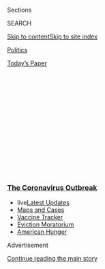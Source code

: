 <div id="app">

<div>

<div>

<div>

<div class="NYTAppHideMasthead css-1q2w90k e1suatyy0">

<div class="section css-ui9rw0 e1suatyy2">

<div class="css-eph4ug er09x8g0">

<div class="css-6n7j50">

</div>

<span class="css-1dv1kvn">Sections</span>

<div class="css-10488qs">

<span class="css-1dv1kvn">SEARCH</span>

</div>

[Skip to content](#site-content)[Skip to site
index](#site-index)

</div>

<div id="masthead-section-label" class="css-1wr3we4 eaxe0e00">

[Politics](https://www.nytimes3xbfgragh.onion/section/politics)

</div>

<div class="css-10698na e1huz5gh0">

</div>

</div>

<div id="masthead-bar-one" class="section hasLinks css-15hmgas e1csuq9d3">

<div class="css-uqyvli e1csuq9d0">

</div>

<div class="css-1uqjmks e1csuq9d1">

</div>

<div class="css-9e9ivx">

[](https://myaccount.nytimes3xbfgragh.onion/auth/login?response_type=cookie&client_id=vi)

</div>

<div class="css-1bvtpon e1csuq9d2">

[Today’s
Paper](https://www.nytimes3xbfgragh.onion/section/todayspaper)

</div>

</div>

</div>

</div>

<div data-aria-hidden="false">

<div id="site-content" data-role="main">

<div>

<div class="css-1aor85t" style="opacity:0.000000001;z-index:-1;visibility:hidden">

<div class="css-1hqnpie">

<div class="css-epjblv">

<span class="css-17xtcya">[Politics](/section/politics)</span><span class="css-x15j1o">|</span><span class="css-fwqvlz">Trump
Says States Can Start Reopening While Acknowledging the Decision Is
Theirs</span>

</div>

<div class="css-k008qs">

<div class="css-1iwv8en">

<span class="css-18z7m18"></span>

<div>

</div>

</div>

<span class="css-1n6z4y">https://nyti.ms/2yhardn</span>

<div class="css-1705lsu">

<div class="css-4xjgmj">

<div class="css-4skfbu" data-role="toolbar" data-aria-label="Social Media Share buttons, Save button, and Comments Panel with current comment count" data-testid="share-tools">

  - 
  - 
  - 
  - 
    
    <div class="css-6n7j50">
    
    </div>

  - 

</div>

</div>

</div>

</div>

</div>

</div>

<div class="css-13pd83m">

<div class="css-l9svim">

### [<span class="css-pa1jbp"><span class="css-1rxm0ex">The Coronavirus</span><span class="css-1rxm0ex"> Outbreak</span></span>](https://www.nytimes3xbfgragh.onion/news-event/coronavirus?name=styln-coronavirus-national&region=TOP_BANNER&block=storyline_menu_recirc&action=click&pgtype=Article&impression_id=ef06d1d0-f292-11ea-b230-4985fadaf784&variant=undefined)

  - <span class="css-ousu42"><span class="css-12clwdu">live</span>[Latest
    Updates](https://www.nytimes3xbfgragh.onion/2020/09/09/world/covid-19-coronavirus.html?name=styln-coronavirus-national&region=TOP_BANNER&block=storyline_menu_recirc&action=click&pgtype=Article&impression_id=ef06f8e0-f292-11ea-b230-4985fadaf784&variant=undefined)</span>
  - <span class="css-ousu42">[Maps and
    Cases](https://www.nytimes3xbfgragh.onion/interactive/2020/us/coronavirus-us-cases.html?name=styln-coronavirus-national&region=TOP_BANNER&block=storyline_menu_recirc&action=click&pgtype=Article&impression_id=ef06f8e1-f292-11ea-b230-4985fadaf784&variant=undefined)</span>
  - <span class="css-ousu42">[Vaccine
    Tracker](https://www.nytimes3xbfgragh.onion/interactive/2020/science/coronavirus-vaccine-tracker.html?name=styln-coronavirus-national&region=TOP_BANNER&block=storyline_menu_recirc&action=click&pgtype=Article&impression_id=ef06f8e2-f292-11ea-b230-4985fadaf784&variant=undefined)</span>
  - <span class="css-ousu42">[Eviction
    Moratorium](https://www.nytimes3xbfgragh.onion/2020/09/02/your-money/eviction-moratorium-covid.html?name=styln-coronavirus-national&region=TOP_BANNER&block=storyline_menu_recirc&action=click&pgtype=Article&impression_id=ef06f8e3-f292-11ea-b230-4985fadaf784&variant=undefined)</span>
  - <span class="css-ousu42">[American
    Hunger](https://www.nytimes3xbfgragh.onion/interactive/2020/09/02/magazine/food-insecurity-hunger-us.html?name=styln-coronavirus-national&region=TOP_BANNER&block=storyline_menu_recirc&action=click&pgtype=Article&impression_id=ef06f8e4-f292-11ea-b230-4985fadaf784&variant=undefined)</span>

</div>

</div>

<div id="top-wrapper" class="css-1sy8kpn">

<div id="top-slug" class="css-l9onyx">

Advertisement

</div>

[Continue reading the main
story](#after-top)

<div class="ad top-wrapper" style="text-align:center;height:100%;display:block;min-height:250px">

<div id="top" class="place-ad" data-position="top" data-size-key="top">

</div>

</div>

<div id="after-top">

</div>

</div>

<div>

<div id="sponsor-wrapper" class="css-1hyfx7x">

<div id="sponsor-slug" class="css-19vbshk">

Supported by

</div>

[Continue reading the main
story](#after-sponsor)

<div id="sponsor" class="ad sponsor-wrapper" style="text-align:center;height:100%;display:block">

</div>

<div id="after-sponsor">

</div>

</div>

<div class="css-186x18t">

</div>

<div class="css-1vkm6nb ehdk2mb0">

# Trump Says States Can Start Reopening While Acknowledging the Decision Is Theirs

</div>

The guidelines released by the president effectively mean that any
restoration of American society will take place on a patchwork basis.

<div class="css-79elbk" data-testid="photoviewer-wrapper">

<div class="css-z3e15g" data-testid="photoviewer-wrapper-hidden">

</div>

<div class="css-1a48zt4 ehw59r15" data-testid="photoviewer-children">

![<span class="css-16f3y1r e13ogyst0" data-aria-hidden="true">President
Trump said on Thursday that states could begin resuming public
activities before May 1 if they wanted
to.</span><span class="css-cnj6d5 e1z0qqy90" itemprop="copyrightHolder"><span class="css-1ly73wi e1tej78p0">Credit...</span><span><span>Doug
Mills/The New York
Times</span></span></span>](https://static01.graylady3jvrrxbe.onion/images/2020/04/16/us/politics/16dc-trump-virus/merlin_171650388_e7ca5235-bbee-48d2-b65b-bdc9f5439861-articleLarge.jpg?quality=75&auto=webp&disable=upscale)

</div>

</div>

<div class="css-18e8msd">

<div class="css-pdw9fk epjyd6m0">

<div class="css-1txwxcy ey68jwv0" data-aria-hidden="true">

[![Peter
Baker](https://static01.graylady3jvrrxbe.onion/images/2018/06/13/multimedia/peter-baker/peter-baker-thumbLarge-v2.png
"Peter Baker")](https://www.nytimes3xbfgragh.onion/by/peter-baker)[![Michael
D.
Shear](https://static01.graylady3jvrrxbe.onion/images/2018/06/13/multimedia/author-michael-d-shear/author-michael-d-shear-thumbLarge-v2.png
"Michael D. Shear")](https://www.nytimes3xbfgragh.onion/by/michael-d-shear)

</div>

<div class="css-1baulvz">

By [<span class="css-1baulvz" itemprop="name">Peter
Baker</span>](https://www.nytimes3xbfgragh.onion/by/peter-baker) and
[<span class="css-1baulvz last-byline" itemprop="name">Michael D.
Shear</span>](https://www.nytimes3xbfgragh.onion/by/michael-d-shear)

</div>

</div>

  - 
    
    <div class="css-ld3wwf e16638kd2">
    
    April 16,
    2020
    
    </div>

  - 
    
    <div class="css-4xjgmj">
    
    <div class="css-d8bdto" data-role="toolbar" data-aria-label="Social Media Share buttons, Save button, and Comments Panel with current comment count" data-testid="share-tools">
    
      - 
      - 
      - 
      - 
        
        <div class="css-6n7j50">
        
        </div>
    
      - 
    
    </div>
    
    </div>

</div>

</div>

<div class="section meteredContent css-1r7ky0e" name="articleBody" itemprop="articleBody">

<div class="css-1fanzo5 StoryBodyCompanionColumn">

<div class="css-53u6y8">

WASHINGTON — President Trump told the nation’s governors on Thursday
that they could begin reopening businesses, restaurants and other
elements of daily life by May 1 or earlier if they wanted to, but
abandoned his threat to use what he had claimed was his absolute
authority to impose his will on them.

On a day when the nation’s [death toll from the coronavirus
increased](https://www.nytimes3xbfgragh.onion/interactive/2020/world/coronavirus-maps.html)
by more than 2,000 for a total over 30,000, the president released a set
of nonbinding guidelines that envisioned a slow return to work and
school over weeks or months. Based on each state’s conditions, the
guidelines in effect guarantee that any restoration of American society
will take place on a patchwork basis rather than on a one-size-fits-all
prescription from Washington that some of the governors had feared in
recent days.

“We are not opening all at once, but one careful step at a time,” Mr.
Trump told reporters during a briefing at the White House.

Mr. Trump essentially gave cover to mainly Republican governors of
states in the South and West that have not been as hard hit by the
pandemic to begin reopening sooner. The president, who has previously
said that as many as 29 states could reopen soon, told governors on a
conference call before his announcement that some of them were “in very,
very good shape” and could move further and faster to resuming economic
and social activities.

</div>

</div>

<div class="css-1fanzo5 StoryBodyCompanionColumn">

<div class="css-53u6y8">

If they follow the guidelines, New York and other states in the
Northeast, as well as states in the Midwest and West, that have seen
large outbreaks would remain shuttered for weeks until new cases of the
virus and death tolls fall and hospital capacity is restored.

The guidelines envision proceeding without the comprehensive testing
program that many public health experts have sought and opened the
president to criticism that in his eagerness to start rebuilding a
cratered economy, he may have encouraged some states to move too quickly
and leave themselves exposed to a second wave of the coronavirus.

Speaker Nancy Pelosi dismissed the guidelines even as she pushed for
more testing. “The White House’s vague and inconsistent document does
nothing to make up for the president’s failure to listen to the
scientists and produce and distribute national rapid testing,” she said
in a statement.

The 18-page document released by the White House provided mostly general
guidance and did not confront some difficult questions, including how to
finance the billions of dollars necessary for expanded testing; whether
travel should be restricted between states; when the ban on
international travel from Europe and elsewhere would be lifted; and how
the states should deal with future shortages of protective equipment if
the virus resurged in the fall.

The guidelines assume the ability to quickly contain future outbreaks by
quarantining sick people and their contacts, but they provide no
specifics about how strained public health systems around the country
will achieve that goal.

</div>

</div>

<div class="css-1fanzo5 StoryBodyCompanionColumn">

<div class="css-53u6y8">

“You’re going to call your own shots,” Mr. Trump told the governors,
according to an audio recording provided to The New York Times. “You’re
going to be calling the shots. We’ll be standing right alongside of you,
and we’re going to get our country open and get it working. People want
to get
working.”

<div id="NYT_MAIN_CONTENT_1_REGION" class="css-9tf9ac">

<div>

<div id="styln-covid-updates-world" class="section interactive-content interactive-size-medium css-1ftcdic">

<div class="css-17ih8de interactive-body">

<div id="styln-briefing-block" data-asset-id="QXJ0aWNsZTpueXQ6Ly9hcnRpY2xlLzA0MTc1MmJmLWNmNmQtNTIyZC1iYWQ1LWQxYmNkZmQyMTZmMg==">

<div class="briefing-block-header-section">

# [Latest Updates: The Coronavirus Outbreak](https://www.nytimes3xbfgragh.onion/2020/09/09/world/covid-19-coronavirus.html?action=click&pgtype=Article&state=default&region=MAIN_CONTENT_1&context=storylines_live_updates)

<div class="briefing-block-ts">

Updated 2020-09-09T11:49:12.203Z

</div>

</div>

  - [As drugmakers pledge to thoroughly vet a vaccine, one company
    pauses its trials for a safety
    review.](https://www.nytimes3xbfgragh.onion/2020/09/09/world/covid-19-coronavirus.html?action=click&pgtype=Article&state=default&region=MAIN_CONTENT_1&context=storylines_live_updates#link-70cea8bb)
  - [Britain is expected to ban gatherings of more than six
    people.](https://www.nytimes3xbfgragh.onion/2020/09/09/world/covid-19-coronavirus.html?action=click&pgtype=Article&state=default&region=MAIN_CONTENT_1&context=storylines_live_updates#link-780eaa2f)
  - [Quarantine breakdowns at colleges in the U.S. are leaving some at
    risk.](https://www.nytimes3xbfgragh.onion/2020/09/09/world/covid-19-coronavirus.html?action=click&pgtype=Article&state=default&region=MAIN_CONTENT_1&context=storylines_live_updates#link-11cec4c0)

<div class="briefing-block-footer">

<div class="briefing-block-footer-meta">

[See more
updates](https://www.nytimes3xbfgragh.onion/2020/09/09/world/covid-19-coronavirus.html?action=click&pgtype=Article&state=default&region=MAIN_CONTENT_1&context=storylines_live_updates)

</div>

<div class="briefing-block-briefinglinks">

<span>More live coverage:</span>
[Markets](https://www.nytimes3xbfgragh.onion/live/2020/09/09/business/stock-market-today-coronavirus?action=click&pgtype=Article&state=default&region=MAIN_CONTENT_1&context=storylines_live_updates)

</div>

</div>

</div>

</div>

</div>

</div>

</div>

At the evening briefing, the president conceded that the choice of how
and when to reopen the country would not be his. “If they need to remain
closed,” he said, “we will allow them to do that.”

Mr. Trump’s choice of words amounted to a significant reversal only
three days after he insisted that “the president of the United States
calls the shots” and that he had the “total” authority to decide how and
when the country would end widespread lockdowns. Several governors
rebelled at the notion, defying Mr. Trump’s assertion of unilateral
power and declaring that they would come to their own conclusions.

The president said a little more than three weeks ago that he wanted to
reopen the country by Easter, April 12, then changed the date to May 1
before declaring that when to do it would be “the biggest decision I’ve
ever had to make.”

He has repeatedly lurched from one position to another as his
administration has struggled to confront what he calls an “invisible
enemy.”

For weeks, he played down the threat from the coronavirus, predicting it
would “miraculously” disappear in warm weather. As the number of cases
overwhelmed some hospitals, Mr. Trump blamed governors for failing to
prepare, even as he claimed credit for federal help that was slow to
arrive.

The federal guidelines, which recommend phased reopenings depending on
case levels and hospital capacity, came as governors were already
setting their own courses.

</div>

</div>

<div class="css-1fanzo5 StoryBodyCompanionColumn">

<div class="css-53u6y8">

Gov. Andrew M. Cuomo of New York announced that the state’s sweeping
shutdown would last until at least May 15, while Gov. Mike DeWine of
Ohio said he planned to begin lifting restrictions on public activities
starting May 1. Gov. Tony Evers of Wisconsin said residents must stay at
home until May 26, and in Missouri, Kansas City and St. Louis County
both extended similar orders.

A bipartisan group of governors from the Midwest that included Mr.
DeWine and Mr. Evers announced the formation of a regional coalition to
weigh next steps, which the governors said would be “fact-based” and
“data-driven.” Other coalition members include Gov. J.B. Pritzker of
Illinois, Gov. Gretchen Whitmer of Michigan, Gov. Tim Walz of Minnesota,
Gov. Eric Holcomb of Indiana and Gov. Andy Beshear of Kentucky.

States elsewhere in the country with fewer cases and smaller, more rural
and more distant populations may take their cue from Mr. Trump and begin
moving to lift restrictions.

<div id="NYT_MAIN_CONTENT_2_REGION" class="css-9tf9ac">

<div>

</div>

</div>

The fitful movement toward reopening came as another 5.2 million
Americans filed for unemployment benefits, bringing the total number of
people put out of work in the past four weeks to [a staggering 22
million](https://www.nytimes3xbfgragh.onion/2020/04/16/business/economy/unemployment-numbers-coronavirus.html).
Facing the worst economic crisis since the Great Depression only six
months before an election, Mr. Trump has felt enormous pressure to get
business restarted and put Americans back to work.

A federal loan program intended to help small businesses keep workers on
their payrolls has proved woefully insufficient. The administration said
Thursday that the Paycheck Protection Program had [run out of
money](https://www.nytimes3xbfgragh.onion/2020/04/15/us/politics/coronavirus-small-business-program.html),
leaving millions of businesses unable to apply for the loans while
Congress struggled to reach a deal to replenish the funds.

The guidelines released by the president — titled, “Opening Up America
Again” — urge states not to lift stay-at-home or travel restrictions
until they reach a 14-day period in which the number of coronavirus
cases is steadily declining, hospitals are not overwhelmed and robust
testing is in place for health care workers and others.

“The dominating drive of this was to make sure this is done in the
safest way possible,” said Dr. Anthony S. Fauci, the director of the
National Institute of Allergy and Infectious Diseases and a member of
the president’s coronavirus task force, who spoke at the White House
briefing alongside Mr. Trump.

</div>

</div>

<div class="css-1fanzo5 StoryBodyCompanionColumn">

<div class="css-53u6y8">

In states judged to be doing well enough to enter the first phase,
schools would remain closed and people would still be urged to avoid
socializing in groups of more than 10. But some large public places —
including restaurants, movie theaters, sporting venues and places of
worship — would be allowed to operate under strict physical distancing
protocols. Elective surgeries could resume and gyms could reopen as long
as they maintained physical distancing. Bars would remain closed.

In the second phase, which could begin after another two-week decline in
the number of coronavirus cases, schools could reopen and people would
be advised to avoid social gatherings of more than 50.

By the third phase, states with no evidence of a resurgence of
infections would be able to resume unrestricted staffing of work sites,
visits to hospitals and nursing homes, and the operation of large venues
under limited social distancing protocols. Bars could reopen with
increased standing room.

In addition to the guidelines, the Centers for Disease Control and
Prevention are expected to soon announce that the agency will hire
hundreds of people to [perform contact
tracing](https://www.nytimes3xbfgragh.onion/2020/04/16/us/coronavirus-massachusetts-contact-tracing.html)
as part of the push to allow the country to go back to work and school,
according to a federal
official.

<div id="NYT_MAIN_CONTENT_3_REGION" class="css-9tf9ac">

<div>

<div id="styln-prism-freeform-1594220623585" class="section interactive-content interactive-size-medium css-1ftcdic">

<div class="css-17ih8de interactive-body">

<div id="prism-freeform-block-62914" class="css-19mumt8" data-role="complementary" data-storyline="The Coronavirus Outbreak" data-truncated="true" tabindex="0">

<div class="css-a8d9oz">

<div class="css-eb027h">

[](https://www.nytimes3xbfgragh.onion/news-event/coronavirus?action=click&pgtype=Article&state=default&region=MAIN_CONTENT_3&context=storylines_faq)

### The Coronavirus Outbreak ›

#### Frequently Asked Questions

Updated September 4, 2020

  - #### What are the symptoms of coronavirus?
    
      - In the beginning, the coronavirus [seemed like it was primarily
        a respiratory
        illness](https://www.nytimes3xbfgragh.onion/article/coronavirus-facts-history.html?action=click&pgtype=Article&state=default&region=MAIN_CONTENT_3&context=storylines_faq#link-6817bab5) —
        many patients had fever and chills, were weak and tired, and
        coughed a lot, though some people don’t show many symptoms at
        all. Those who seemed sickest had pneumonia or acute respiratory
        distress syndrome and received supplemental oxygen. By now,
        doctors have identified many more symptoms and syndromes. In
        April, [the C.D.C. added to the list of early
        signs](https://www.nytimes3xbfgragh.onion/2020/04/27/health/coronavirus-symptoms-cdc.html?action=click&pgtype=Article&state=default&region=MAIN_CONTENT_3&context=storylines_faq) sore
        throat, fever, chills and muscle aches. Gastrointestinal upset,
        such as diarrhea and nausea, has also been observed. Another
        telltale sign of infection may be a sudden, profound diminution
        of one’s [sense of smell and
        taste.](https://www.nytimes3xbfgragh.onion/2020/03/22/health/coronavirus-symptoms-smell-taste.html?action=click&pgtype=Article&state=default&region=MAIN_CONTENT_3&context=storylines_faq) Teenagers
        and young adults in some cases have developed painful red and
        purple lesions on their fingers and toes — nicknamed “Covid toe”
        — but few other serious symptoms.

  - #### Why is it safer to spend time together outside?
    
      - [Outdoor
        gatherings](https://www.nytimes3xbfgragh.onion/2020/05/15/us/coronavirus-what-to-do-outside.html?action=click&pgtype=Article&state=default&region=MAIN_CONTENT_3&context=storylines_faq) lower
        risk because wind disperses viral droplets, and sunlight can
        kill some of the virus. Open spaces prevent the virus from
        building up in concentrated amounts and being inhaled, which can
        happen when infected people exhale in a confined space for long
        stretches of time, said Dr. Julian W. Tang, a virologist at the
        University of Leicester.

  - #### Why does standing six feet away from others help?
    
      - The coronavirus spreads primarily through droplets from your
        mouth and nose, especially when you cough or sneeze. The C.D.C.,
        one of the organizations using that measure, [bases its
        recommendation of six
        feet](https://www.nytimes3xbfgragh.onion/2020/04/14/health/coronavirus-six-feet.html?action=click&pgtype=Article&state=default&region=MAIN_CONTENT_3&context=storylines_faq) on
        the idea that most large droplets that people expel when they
        cough or sneeze will fall to the ground within six feet. But six
        feet has never been a magic number that guarantees complete
        protection. Sneezes, for instance, can launch droplets a lot
        farther than six feet, [according to a recent
        study](https://jamanetwork.com/journals/jama/fullarticle/2763852).
        It's a rule of thumb: You should be safest standing six feet
        apart outside, especially when it's windy. But keep a mask on at
        all times, even when you think you’re far enough apart.

  - #### I have antibodies. Am I now immune?
    
      - As of right now,[ that seems likely, for at least several
        months.](https://www.nytimes3xbfgragh.onion/2020/07/22/health/covid-antibodies-herd-immunity.html?action=click&pgtype=Article&state=default&region=MAIN_CONTENT_3&context=storylines_faq) There
        have been frightening accounts of people suffering what seems to
        be a second bout of Covid-19. But experts say these patients may
        have a drawn-out course of infection, with the virus taking a
        slow toll weeks to months after initial exposure. People
        infected with the coronavirus typically
        [produce](https://www.nature.com/articles/s41586-020-2456-9) immune
        molecules called antibodies, which are [protective proteins made
        in response to an
        infection](https://www.nytimes3xbfgragh.onion/2020/05/07/health/coronavirus-antibody-prevalence.html?action=click&pgtype=Article&state=default&region=MAIN_CONTENT_3&context=storylines_faq)[.
        These antibodies
        may](https://www.nytimes3xbfgragh.onion/2020/05/07/health/coronavirus-antibody-prevalence.html?action=click&pgtype=Article&state=default&region=MAIN_CONTENT_3&context=storylines_faq) last
        in the body [only two to three
        months](https://www.nature.com/articles/s41591-020-0965-6),
        which may seem worrisome, but that’s perfectly normal after an
        acute infection subsides, said Dr. Michael Mina, an immunologist
        at Harvard University. It may be possible to get the coronavirus
        again, but it’s highly unlikely that it would be possible in a
        short window of time from initial infection or make people
        sicker the second time.

  - #### What are my rights if I am worried about going back to work?
    
      - Employers have to provide [a safe
        workplace](https://www.osha.gov/SLTC/covid-19/standards.html) with
        policies that protect everyone equally. [And if one of your
        co-workers tests positive for the coronavirus, the
        C.D.C.](https://www.nytimes3xbfgragh.onion/article/coronavirus-money-unemployment.html?action=click&pgtype=Article&state=default&region=MAIN_CONTENT_3&context=storylines_faq) has
        said that [employers should tell their
        employees](https://www.cdc.gov/coronavirus/2019-ncov/community/guidance-business-response.html) --
        without giving you the sick employee’s name -- that they may
        have been exposed to the
virus.

<div id="styln-survey-component-62914" class="styln-survey-component" data-surveyname="faq" data-surveystoryline="coronavirus">

</div>

</div>

<div class="css-6mllg9">

</div>

<div class="css-pmm6ed">

<span class="css-5gimkt"></span>

</div>

</div>

</div>

</div>

</div>

</div>

</div>

Under the plan, the official said that the federal government would also
help states pay for more medical personnel to help track the spread of
the coronavirus by contacting people who test positive to see who they
had contact with three or four days before they started showing
symptoms. “If we see a hot spot developing, we’ve learned a lot,” Mr.
Trump said. “We’ll be able to suppress it, whack it.”

Many public health experts have cautioned that hiring several hundred
people for the entire country will be nowhere near enough to keep track
of the virus as it spreads. Dr. Thomas R. Frieden, a former C.D.C.
director, said there were estimates that the country would need to hire
as many as 300,000 such workers.

The federal guidelines outline much the same strategy that a number of
local and state governments have already adopted in anticipation of the
day when social restrictions are eased, interviews with health officials
in a half-dozen states show.

</div>

</div>

<div class="css-1fanzo5 StoryBodyCompanionColumn">

<div class="css-53u6y8">

Several governors had expressed concern that Mr. Trump would try to
pressure the states to reopen too quickly and had made clear that they
were not going to bend to the president’s will if he continued to insist
he could order them to end restrictions.

Gov. Jay Inslee of Washington State, which was the first hit hard by the
virus, said on Thursday that while his state has been one of the most
successful in flattening the curve, the number of cases has plateaued
without going down, meaning the danger is not over.

Although the president cannot impose his will through fiat, Mr. Inslee
said before the call that Mr. Trump’s public comments could be dangerous
if he encouraged the public to think the crisis would end prematurely.
“If he repeats the error he made at the beginning of this, it could be
equally fatal,” Mr. Inslee said in an interview. “We lost a month
because of his failure to recognize the seriousness of this.”

Other governors said they would continue with their own plans to reopen
their states in gradual phases, often in coordination with other states
in their regions.

“We have a plan to start opening Ohio back up, ” [Mr. DeWine said on
Twitter](https://twitter.com/GovMikeDeWine/status/1250861666578960389?s=20).
“It’s going to be gradual- one thing after another. We want to do this
in a thoughtful way that engenders confidence and ensures customers and
employees are safe.”

Gov. Ron DeSantis of Florida, who had said on Wednesday that he would
create a task force to make recommendations on how to reopen
restaurants, events, businesses and schools, added that he might also
issue specific guidelines for South Florida, the hardest-hit part of the
state.

“I think that we’re going to be able to come up with a thoughtful
approach” to restart the economy, said Mr. DeSantis, a Republican.

</div>

</div>

<div class="css-1fanzo5 StoryBodyCompanionColumn">

<div class="css-53u6y8">

Gov. Gavin Newsom of California praised Mr. Trump for recognizing
different circumstances across the country.

“I do want to extend a broad-strokes appreciation for what I heard from
the president as it relates to recognizing the differentiation as it
exists and persists in terms of conditions in counties, not just in
states, across this nation,” Mr. Newsom said.

Mr. Trump sounded upbeat during his meeting with the governors and
acknowledged no troubles, despite continuing problems experienced by
many of those on the call. “We’re in excellent shape on testing,” the
president said, hailing the newer version of a test for the coronavirus
that involves a saliva test and complaining in graphic detail about the
earlier version that was conducted on him to rule out any infection.

“I was a victim of the first test, meaning I had to go through it, and I
didn’t like what was happening,” he said. “They tell you that it goes up
your nose and then they hang a right and it goes under your eye, and I
said you got to be kidding. I called it an operation not a test.”

After days of toggling back and forth between conflict and conciliation
with the governors, he went out of his way on Thursday’s call to heap
praise on them.

“You’re very capable people,” he said. “I think in all cases very
capable people.”

Reporting was contributed by Nicholas Fandos, Jonathan Martin and Sharon
LaFraniere from Washington, Sheila Kaplan from New York, Patricia Mazzei
from Miami, Thomas Fuller from San Francisco and Julie Bosman from
Chicago.

</div>

</div>

<div>

</div>

</div>

<div>

</div>

<div>

</div>

<div>

</div>

<div>

<div id="bottom-wrapper" class="css-1ede5it">

<div id="bottom-slug" class="css-l9onyx">

Advertisement

</div>

[Continue reading the main
story](#after-bottom)

<div id="bottom" class="ad bottom-wrapper" style="text-align:center;height:100%;display:block;min-height:90px">

</div>

<div id="after-bottom">

</div>

</div>

</div>

</div>

</div>

## Site Index

<div>

</div>

## Site Information Navigation

  - [© <span>2020</span> <span>The New York Times
    Company</span>](https://help.nytimes3xbfgragh.onion/hc/en-us/articles/115014792127-Copyright-notice)

<!-- end list -->

  - [NYTCo](https://www.nytco.com/)
  - [Contact
    Us](https://help.nytimes3xbfgragh.onion/hc/en-us/articles/115015385887-Contact-Us)
  - [Work with us](https://www.nytco.com/careers/)
  - [Advertise](https://nytmediakit.com/)
  - [T Brand Studio](http://www.tbrandstudio.com/)
  - [Your Ad
    Choices](https://www.nytimes3xbfgragh.onion/privacy/cookie-policy#how-do-i-manage-trackers)
  - [Privacy](https://www.nytimes3xbfgragh.onion/privacy)
  - [Terms of
    Service](https://help.nytimes3xbfgragh.onion/hc/en-us/articles/115014893428-Terms-of-service)
  - [Terms of
    Sale](https://help.nytimes3xbfgragh.onion/hc/en-us/articles/115014893968-Terms-of-sale)
  - [Site
    Map](https://spiderbites.nytimes3xbfgragh.onion)
  - [Help](https://help.nytimes3xbfgragh.onion/hc/en-us)
  - [Subscriptions](https://www.nytimes3xbfgragh.onion/subscription?campaignId=37WXW)

</div>

</div>

</div>

</div>
